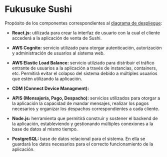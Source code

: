 # Fukusuke Sushi

Propósito de los componentes correspondientes al [diagrama de despliegue](./docs/diagrama-despliegue.png):

- **React.js:** utilizada para crear la interfaz de usuario con la cual el cliente accederá a la aplicación de venta de Sushi.

- **AWS Cognito:** servicio utilizado para otorgar autenticación, autorización y administración de usuarios al sistema web. 

- **AWS Elastic Load Balance:** servicio utilziado para distribuir el tráfico entrante de usuarios a la aplicación a través de instancias, containers, etc. Permitirá evitar el colapso del sistema debido a múltiples usuarios que estén utilizando la aplicación.

- **CDM (Connect Device Managment):** 

- **APIS (Mensajería, Pago, Despacho):** servicios utilizados para otorgar a la aplicación la capacidad de mandar mensajes, realizar los pagos necesarios y organizar los despachos correspondientes a cada cliente. 

- **Node.js:** herramienta que permitirá construir y sostener el backend de la aplicación, estableviendo y gestionando múltiples conexiones a la base de datos al mismo tiempo.

- **PostgreSQL:** base de datos relacional para el sistema. En ella se guardará los datos necesarios para el correcto funcionamiento de la aplicación.
